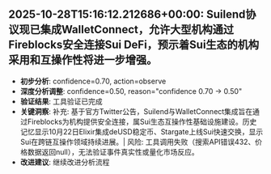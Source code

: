 
## 2025-10-28T15:16:12.212686+00:00: Suilend协议现已集成WalletConnect，允许大型机构通过Fireblocks安全连接Sui DeFi，预示着Sui生态的机构采用和互操作性将进一步增强。
- **初步分析**: confidence=0.70, action=observe
- **深度分析调整**: confidence=0.50, reason="confidence 0.70 → 0.50"
- **验证结果**: 工具验证已完成
- **关键洞察**: 补充: 基于官方Twitter公告，Suilend与WalletConnect集成旨在通过Fireblocks为机构提供安全连接，属Sui生态互操作性基础设施建设。历史记忆显示10月22日Elixir集成deUSD稳定币、Stargate上线Sui快速交换，显示Sui在跨链互操作领域持续进展。| 风险: 工具调用失败（搜索API错误432、价格数据返回null），无法验证事件真实性或量化市场反应。
- **改进建议**: 继续改进分析流程

